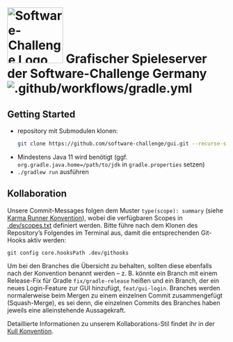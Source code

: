 # <a target="_blank" rel="noopener noreferrer" href="https://www.software-challenge.de"><img width="128" src="https://software-challenge.de/site/themes/freebird/img/logo.png" alt="Software-Challenge Logo"></a> Grafischer Spieleserver der Software-Challenge Germany ![.github/workflows/gradle.yml](https://github.com/software-challenge/gui/workflows/.github/workflows/gradle.yml/badge.svg)

## Getting Started
- repository mit Submodulen klonen:
  ```sh
  git clone https://github.com/software-challenge/gui.git --recurse-submodules --shallow-submodules
  ```
- Mindestens Java 11 wird benötigt (ggf. `org.gradle.java.home=/path/to/jdk` in `gradle.properties` setzen)
- `./gradlew run` ausführen

## Kollaboration

Unsere Commit-Messages folgen dem Muster `type(scope): summary` (siehe [Karma Runner Konvention](http://karma-runner.github.io/latest/dev/git-commit-msg.html)), wobei die verfügbaren Scopes in [.dev/scopes.txt](.dev/scopes.txt) definiert werden. Bitte führe nach dem Klonen des Repository’s Folgendes im Terminal aus, damit die entsprechenden Git-Hooks aktiv werden:

    git config core.hooksPath .dev/githooks

Um bei den Branches die Übersicht zu behalten, sollten diese ebenfalls nach der Konvention benannt werden – z. B. könnte ein Branch mit einem Release-Fix für Gradle `fix/gradle-release` heißen und ein Branch, der ein neues Login-Feature zur GUI hinzufügt, `feat/gui-login`.
Branches werden normalerweise beim Mergen zu einem einzelnen Commit zusammengefügt (Squash-Merge), es sei denn, die einzelnen Commits des Branches haben jeweils eine alleinstehende Aussagekraft.

Detaillierte Informationen zu unserem Kollaborations-Stil findet ihr in der [Kull Konvention](https://xerus2000.github.io/kull).

